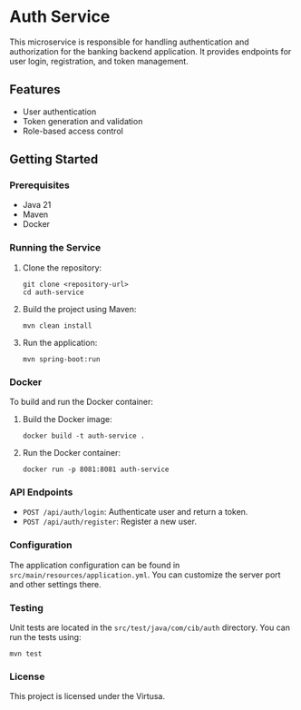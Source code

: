 # Auth Service

This microservice is responsible for handling authentication and authorization for the banking backend application. It provides endpoints for user login, registration, and token management.

## Features

- User authentication
- Token generation and validation
- Role-based access control

## Getting Started

### Prerequisites

- Java 21
- Maven
- Docker

### Running the Service

1. Clone the repository:
   ```
   git clone <repository-url>
   cd auth-service
   ```

2. Build the project using Maven:
   ```
   mvn clean install
   ```

3. Run the application:
   ```
   mvn spring-boot:run
   ```

### Docker

To build and run the Docker container:

1. Build the Docker image:
   ```
   docker build -t auth-service .
   ```

2. Run the Docker container:
   ```
   docker run -p 8081:8081 auth-service
   ```

### API Endpoints

- `POST /api/auth/login`: Authenticate user and return a token.
- `POST /api/auth/register`: Register a new user.

### Configuration

The application configuration can be found in `src/main/resources/application.yml`. You can customize the server port and other settings there.

### Testing

Unit tests are located in the `src/test/java/com/cib/auth` directory. You can run the tests using:
```
mvn test
```

### License

This project is licensed under the Virtusa.
